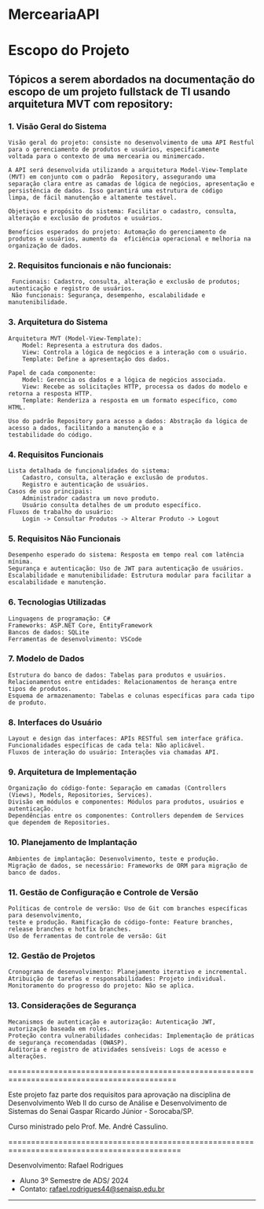 # MerceariaAPI
# Escopo do Projeto
## Tópicos a serem abordados na documentação do escopo de um projeto fullstack de TI usando arquitetura MVT com repository:

### 1. Visão Geral do Sistema

    Visão geral do projeto: consiste no desenvolvimento de uma API Restful para o gerenciamento de produtos e usuários, especificamente 
    voltada para o contexto de uma mercearia ou minimercado. 
    
    A API será desenvolvida utilizando a arquitetura Model-View-Template (MVT) em conjunto com o padrão  Repository, assegurando uma 
    separação clara entre as camadas de lógica de negócios, apresentação e persistência de dados. Isso garantirá uma estrutura de código 
    limpa, de fácil manutenção e altamente testável.
    
    Objetivos e propósito do sistema: Facilitar o cadastro, consulta, alteração e exclusão de produtos e usuários.
    
    Benefícios esperados do projeto: Automação do gerenciamento de produtos e usuários, aumento da  eficiência operacional e melhoria na 
    organização de dados.
    
### 2. Requisitos funcionais e não funcionais:

     Funcionais: Cadastro, consulta, alteração e exclusão de produtos; autenticação e registro de usuários.
     Não funcionais: Segurança, desempenho, escalabilidade e manutenibilidade.

### 3. Arquitetura do Sistema

    Arquitetura MVT (Model-View-Template):
        Model: Representa a estrutura dos dados.
        View: Controla a lógica de negócios e a interação com o usuário.
        Template: Define a apresentação dos dados.
        
    Papel de cada componente:
        Model: Gerencia os dados e a lógica de negócios associada.
        View: Recebe as solicitações HTTP, processa os dados do modelo e retorna a resposta HTTP.
        Template: Renderiza a resposta em um formato específico, como HTML.
        
    Uso do padrão Repository para acesso a dados: Abstração da lógica de acesso a dados, facilitando a manutenção e a 
    testabilidade do código.

### 4. Requisitos Funcionais

    Lista detalhada de funcionalidades do sistema:
        Cadastro, consulta, alteração e exclusão de produtos.
        Registro e autenticação de usuários.
    Casos de uso principais:
        Administrador cadastra um novo produto.
        Usuário consulta detalhes de um produto específico.
    Fluxos de trabalho do usuário:
        Login -> Consultar Produtos -> Alterar Produto -> Logout

### 5. Requisitos Não Funcionais

    Desempenho esperado do sistema: Resposta em tempo real com latência mínima.
    Segurança e autenticação: Uso de JWT para autenticação de usuários.
    Escalabilidade e manutenibilidade: Estrutura modular para facilitar a escalabilidade e manutenção.

### 6. Tecnologias Utilizadas

    Linguagens de programação: C#
    Frameworks: ASP.NET Core, EntityFramework
    Bancos de dados: SQLite
    Ferramentas de desenvolvimento: VSCode

### 7. Modelo de Dados

    Estrutura do banco de dados: Tabelas para produtos e usuários.
    Relacionamentos entre entidades: Relacionamentos de herança entre tipos de produtos.
    Esquema de armazenamento: Tabelas e colunas específicas para cada tipo de produto.

### 8. Interfaces do Usuário

    Layout e design das interfaces: APIs RESTful sem interface gráfica.
    Funcionalidades específicas de cada tela: Não aplicável.
    Fluxos de interação do usuário: Interações via chamadas API.

### 9. Arquitetura de Implementação

    Organização do código-fonte: Separação em camadas (Controllers (Views), Models, Repositories, Services).
    Divisão em módulos e componentes: Módulos para produtos, usuários e autenticação.
    Dependências entre os componentes: Controllers dependem de Services que dependem de Repositories.

### 10. Planejamento de Implantação

    Ambientes de implantação: Desenvolvimento, teste e produção.
    Migração de dados, se necessário: Frameworks de ORM para migração de banco de dados.

### 11. Gestão de Configuração e Controle de Versão

    Políticas de controle de versão: Uso de Git com branches específicas para desenvolvimento, 
    teste e produção. Ramificação do código-fonte: Feature branches, release branches e hotfix branches.
    Uso de ferramentas de controle de versão: Git

### 12. Gestão de Projetos

    Cronograma de desenvolvimento: Planejamento iterativo e incremental.
    Atribuição de tarefas e responsabilidades: Projeto individual.
    Monitoramento do progresso do projeto: Não se aplica.

### 13. Considerações de Segurança

    Mecanismos de autenticação e autorização: Autenticação JWT, autorização baseada em roles.
    Proteção contra vulnerabilidades conhecidas: Implementação de práticas de segurança recomendadas (OWASP).
    Auditoria e registro de atividades sensíveis: Logs de acesso e alterações.

===========================================================================================

Este projeto faz parte dos requisitos para aprovação na disciplina de Desenvolvimento Web II do curso de Análise e Desenvolvimento de Sistemas 
do Senai Gaspar Ricardo Júnior - Sorocaba/SP.

Curso ministrado pelo Prof. Me. André Cassulino. 

============================================================================================

Desenvolvimento: Rafael Rodrigues
- Aluno 3º Semestre de ADS/ 2024
- Contato: rafael.rodrigues44@senaisp.edu.br

--------------------------------------------------------------------------------------------   
